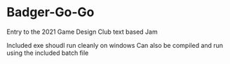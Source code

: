 # Badger-Go-Go
Entry to the 2021 Game Design Club text based Jam

Included exe shoudl run cleanly on windows
Can also be compiled and run using the included batch file
